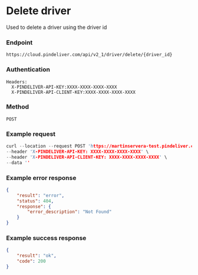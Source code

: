 # Delete driver

Used to delete a driver using the driver id

### Endpoint
```
https://cloud.pindeliver.com/api/v2_1/driver/delete/{driver_id}
```

### Authentication
```
Headers:
  X-PINDELIVER-API-KEY:XXXX-XXXX-XXXX-XXXX
  X-PINDELIVER-API-CLIENT-KEY:XXXX-XXXX-XXXX-XXXX
```

### Method
```
POST
```

### Example request
```C
curl --location --request POST 'https://martinservera-test.pindeliver.com/api/v2_1/driver/delete/{driver_id}' \
--header 'X-PINDELIVER-API-KEY: XXXX-XXXX-XXXX-XXXX' \
--header 'X-PINDELIVER-API-CLIENT-KEY: XXXX-XXXX-XXXX-XXXX' \
--data ''
```

### Example error response
```JSON
{
    "result": "error",
    "status": 404,
    "response": {
        "error_description": "Not Found"
    }
}
```

### Example success response
```JSON
{
    "result": "ok",
    "code": 200
}
```
